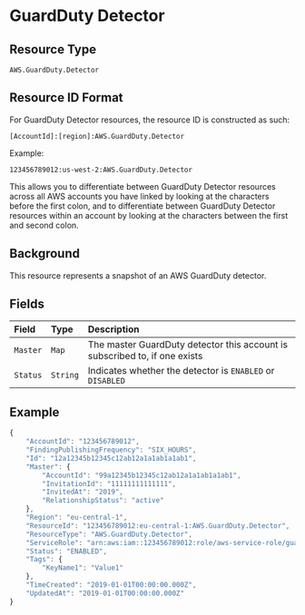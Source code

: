 # GuardDuty Detector

## Resource Type

`AWS.GuardDuty.Detector`

## Resource ID Format

For GuardDuty Detector resources, the resource ID is constructed as such:

`[AccountId]:[region]:AWS.GuardDuty.Detector`

Example:

`123456789012:us-west-2:AWS.GuardDuty.Detector`

This allows you to differentiate between GuardDuty Detector resources across all AWS accounts you have linked by looking at the characters before the first colon, and to differentiate between GuardDuty Detector resources within an account by looking at the characters between the first and second colon.

## Background

This resource represents a snapshot of an AWS GuardDuty detector.

## Fields

| Field | Type | Description |
| :--- | :--- | :--- |
| `Master` | `Map` | The master GuardDuty detector this account is subscribed to, if one exists |
| `Status` | `String` | Indicates whether the detector is `ENABLED` or `DISABLED` |

## Example

```javascript
{
    "AccountId": "123456789012",
    "FindingPublishingFrequency": "SIX_HOURS",
    "Id": "12a12345b12345c12ab12a1a1ab1a1ab1",
    "Master": {
        "AccountId": "99a12345b12345c12ab12a1a1ab1a1ab1",
        "InvitationId": "11111111111111",
        "InvitedAt": "2019",
        "RelationshipStatus": "active"
    },
    "Region": "eu-central-1",
    "ResourceId": "123456789012:eu-central-1:AWS.GuardDuty.Detector",
    "ResourceType": "AWS.GuardDuty.Detector",
    "ServiceRole": "arn:aws:iam::123456789012:role/aws-service-role/guardduty.amazonaws.com/AWSServiceRoleForAmazonGuardDuty",
    "Status": "ENABLED",
    "Tags": {
        "KeyName1": "Value1"
    },
    "TimeCreated": "2019-01-01T00:00:00.000Z",
    "UpdatedAt": "2019-01-01T00:00:00.000Z"
}
```

